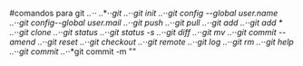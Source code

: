 #comandos para git
..*⋅⋅*
..*⋅⋅*git
..*⋅⋅*git init
..*⋅⋅*git config --global user.name
..*⋅⋅*git config--global user.mail
..*⋅⋅*git push
..*⋅⋅*git pull
..*⋅⋅*git add
..*⋅⋅*git add *
..*⋅⋅*git clone
..*⋅⋅*git status
..*⋅⋅*git status -s
..*⋅⋅*git diff
..*⋅⋅*git mv
..*⋅⋅*git commit --amend
..*⋅⋅*git reset
..*⋅⋅*git checkout
..*⋅⋅*git remote
..*⋅⋅*git log
..*⋅⋅*git rm
..*⋅⋅*git help
..*⋅⋅*git commit
..*⋅⋅*git commit -m ""

